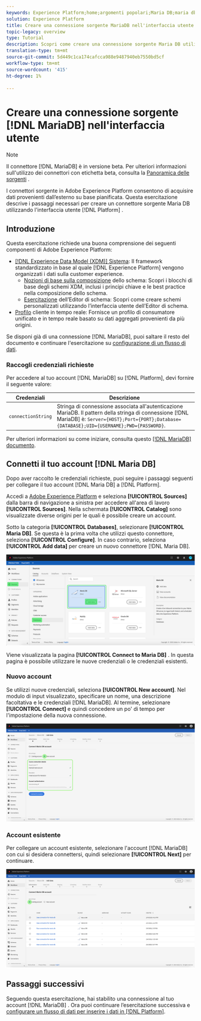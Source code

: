 ```yaml
---
keywords: Experience Platform;home;argomenti popolari;Maria DB;maria db
solution: Experience Platform
title: Creare una connessione sorgente MariaDB nell'interfaccia utente
topic-legacy: overview
type: Tutorial
description: Scopri come creare una connessione sorgente Maria DB utilizzando l’interfaccia utente Adobe Experience Platform.
translation-type: tm+mt
source-git-commit: 5d449c1ca174cafcca988e9487940eb7550bd5cf
workflow-type: tm+mt
source-wordcount: '415'
ht-degree: 1%

---
```



# Creare una connessione sorgente [!DNL MariaDB] nell&#39;interfaccia utente

>[!NOTE]
>
> Il connettore [!DNL MariaDB] è in versione beta. Per ulteriori informazioni sull&#39;utilizzo dei connettori con etichetta beta, consulta la [Panoramica delle sorgenti](../../../../home.md#terms-and-conditions) .

I connettori sorgente in Adobe Experience Platform consentono di acquisire dati provenienti dall’esterno su base pianificata. Questa esercitazione descrive i passaggi necessari per creare un connettore sorgente Maria DB utilizzando l&#39;interfaccia utente [!DNL Platform] .

## Introduzione

Questa esercitazione richiede una buona comprensione dei seguenti componenti di Adobe Experience Platform:

* [[!DNL Experience Data Model (XDM)] Sistema](../../../../../xdm/home.md): Il framework standardizzato in base al quale  [!DNL Experience Platform] vengono organizzati i dati sulla customer experience.
   * [Nozioni di base sulla composizione](../../../../../xdm/schema/composition.md) dello schema: Scopri i blocchi di base degli schemi XDM, inclusi i principi chiave e le best practice nella composizione dello schema.
   * [Esercitazione](../../../../../xdm/tutorials/create-schema-ui.md) dell’Editor di schema: Scopri come creare schemi personalizzati utilizzando l’interfaccia utente dell’Editor di schema.
* [Profilo](../../../../../profile/home.md) cliente in tempo reale: Fornisce un profilo di consumatore unificato e in tempo reale basato su dati aggregati provenienti da più origini.

Se disponi già di una connessione [!DNL MariaDB], puoi saltare il resto del documento e continuare l&#39;esercitazione su [configurazione di un flusso di dati](../../dataflow/databases.md).

### Raccogli credenziali richieste

Per accedere al tuo account [!DNL MariaDB] su [!DNL Platform], devi fornire il seguente valore:

| Credenziali | Descrizione |
| ---------- | ----------- |
| `connectionString` | Stringa di connessione associata all&#39;autenticazione MariaDB. Il pattern della stringa di connessione [!DNL MariaDB] è: `Server={HOST};Port={PORT};Database={DATABASE};UID={USERNAME};PWD={PASSWORD}`. |

Per ulteriori informazioni su come iniziare, consulta questo [[!DNL MariaDB] documento](https://mariadb.com/kb/en/about-mariadb-connector-odbc/).

## Connetti il tuo account [!DNL Maria DB]

Dopo aver raccolto le credenziali richieste, puoi seguire i passaggi seguenti per collegare il tuo account [!DNL Maria DB] a [!DNL Platform].

Accedi a [Adobe Experience Platform](https://platform.adobe.com) e seleziona **[!UICONTROL Sources]** dalla barra di navigazione a sinistra per accedere all&#39;area di lavoro **[!UICONTROL Sources]**. Nella schermata **[!UICONTROL Catalog]** sono visualizzate diverse origini per le quali è possibile creare un account.

Sotto la categoria **[!UICONTROL Databases]**, selezionare **[!UICONTROL Maria DB]**. Se questa è la prima volta che utilizzi questo connettore, seleziona **[!UICONTROL Configure]**. In caso contrario, seleziona **[!UICONTROL Add data]** per creare un nuovo connettore [!DNL Maria DB].

![](../../../../images/tutorials/create/maria-db/catalog.png)

Viene visualizzata la pagina **[!UICONTROL Connect to Maria DB]** . In questa pagina è possibile utilizzare le nuove credenziali o le credenziali esistenti.

### Nuovo account

Se utilizzi nuove credenziali, seleziona **[!UICONTROL New account]**. Nel modulo di input visualizzato, specificare un nome, una descrizione facoltativa e le credenziali [!DNL MariaDB]. Al termine, selezionare **[!UICONTROL Connect]** e quindi concedere un po&#39; di tempo per l&#39;impostazione della nuova connessione.

![](../../../../images/tutorials/create/maria-db/new.png)

### Account esistente

Per collegare un account esistente, selezionare l&#39;account [!DNL MariaDB] con cui si desidera connettersi, quindi selezionare **[!UICONTROL Next]** per continuare.

![](../../../../images/tutorials/create/maria-db/existing.png)

## Passaggi successivi

Seguendo questa esercitazione, hai stabilito una connessione al tuo account [!DNL MariaDB] . Ora puoi continuare l’esercitazione successiva e [configurare un flusso di dati per inserire i dati in [!DNL Platform]](../../dataflow/databases.md).